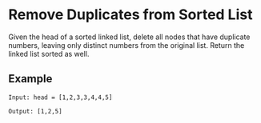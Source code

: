 #  Remove Duplicates from Sorted List
Given the head of a sorted linked list, delete all nodes that have duplicate numbers, leaving only distinct numbers from the original list. Return the linked list sorted as well.

## Example

```
Input: head = [1,2,3,3,4,4,5]

Output: [1,2,5]

```

